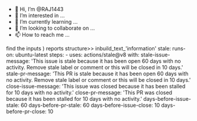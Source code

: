 - 👋 Hi, I’m @RAJ1443
- 👀 I’m interested in ...
- 🌱 I’m currently learning ...
- 💞️ I’m looking to collaborate on ...
- 📫 How to reach me ...

<!---
RAJ1443/RAJ1443 is a ✨ special ✨ repository because its `README.md` (this file) appears on your GitHub profile.
You can click the Preview link to take a look at your changes.
--->
find the inputs ) reports structure>> 
inbuild_text_'information' 
stale:
    runs-on: ubuntu-latest
    steps:
      - uses: actions/stale@v8
        with:
          stale-issue-message: 'This issue is stale because it has been open 60 days with no activity. Remove stale label or comment or this will be closed in 10 days.'
          stale-pr-message: 'This PR is stale because it has been open 60 days with no activity. Remove stale label or comment or this will be closed in 10 days.'
          close-issue-message: 'This issue was closed because it has been stalled for 10 days with no activity.'
          close-pr-message: 'This PR was closed because it has been stalled for 10 days with no activity.'
          days-before-issue-stale: 60
          days-before-pr-stale: 60
          days-before-issue-close: 10
          days-before-pr-close: 10 
          
